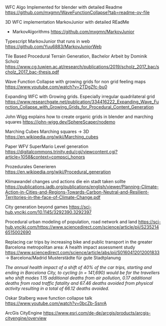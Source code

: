 
WFC Algo Implemented for blender with detailed Readme
https://github.com/mxgmn/WaveFunctionCollapse?tab=readme-ov-file

3D WFC implementation MarkovJunior with detailed REadMe
- MarkovAlgorithms
https://github.com/mxgmn/MarkovJunior

Typescript MarkovJunior that runs in web
https://github.com/Yuu6883/MarkovJuniorWeb

Tile Based Procedural Terrain Generation, Bachelor Arbeit by Dominik Scholz
https://www.cg.tuwien.ac.at/research/publications/2019/scholz_2017_bac/scholz_2017_bac-thesis.pdf

Wave Function Collapse with growing grids for non grid feeling maps
https://www.youtube.com/watch?v=2TDgZfc-bu0

Expanding WFC with Growing grids. Especially irregular quadrilateral grid
https://www.researchgate.net/publication/334416222_Expanding_Wave_Function_Collapse_with_Growing_Grids_for_Procedural_Content_Generation

John Wigg explains how to create organic grids in blender and marching squares
https://john-wigg.dev/SphereScaper/nodemo

Marching Cubes Marching squares -> 3D
https://en.wikipedia.org/wiki/Marching_cubes

Paper WFV SuperMario Level generation
https://digitalcommons.trinity.edu/cgi/viewcontent.cgi?article=1058&context=compsci_honors

Prozedurales Generieren
https://en.wikipedia.org/wiki/Procedural_generation

Klimawandel changes und actions die ein stadt taken sollte
https://publications.iadb.org/publications/english/viewer/Planning-Climate-Action-in-Cities-and-Regions-Towards-Carbon-Neutral-and-Resilient-Territories-in-the-face-of-Climate-Change.pdf

City generation beyond games 
https://sci-hub.yncjkj.com/10.1145/3292390.3292397

Procedural urban modeling of population, road network and land
https://sci-hub.yncjkj.com/https://www.sciencedirect.com/science/article/pii/S2352146515002690

Replacing car trips by increasing bike and public transport in the greater Barcelona metropolitan area: A health impact assessment study
https://www.sciencedirect.com/science/article/abs/pii/S0160412012001833
-> Barcelona/Madrid Musterstädte für gute Stadtplanung

*The annual health impact of a shift of 40% of the car trips, starting and ending in Barcelona City, to cycling (n = 141,690) would be for the travellers who shift modes 1.15 additional deaths from air pollution, 0.17 additional deaths from road traffic fatality and 67.46 deaths avoided from physical activity resulting in a total of 66.12 deaths avoided.*

Oskar Stalberg wave function collapse talk
https://www.youtube.com/watch?v=0bcZb-SsnrA

ArcGis CityEngine
https://www.esri.com/de-de/arcgis/products/arcgis-cityengine/overview